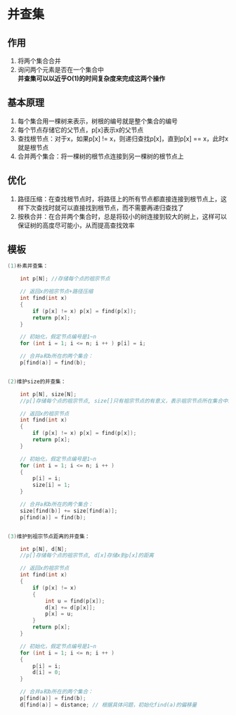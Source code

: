 # 并查集

## 作用

1. 将两个集合合并
2. 询问两个元素是否在一个集合中  
**并查集可以以近乎O(1)的时间复杂度来完成这两个操作**  

## 基本原理  

1. 每个集合用一棵树来表示，树根的编号就是整个集合的编号  
2. 每个节点存储它的父节点，p[x]表示x的父节点  
3. 查找根节点：对于x，如果p[x] != x，则递归查找p[x]，直到p[x] == x，此时x就是根节点  
4. 合并两个集合：将一棵树的根节点连接到另一棵树的根节点上  

## 优化  

1. 路径压缩：在查找根节点时，将路径上的所有节点都直接连接到根节点上，这样下次查找时就可以直接找到根节点，而不需要再递归查找了
2. 按秩合并：在合并两个集合时，总是将较小的树连接到较大的树上，这样可以保证树的高度尽可能小，从而提高查找效率

## 模板

```C++
(1)朴素并查集：

    int p[N]; //存储每个点的祖宗节点

    // 返回x的祖宗节点+路径压缩
    int find(int x)
    {
        if (p[x] != x) p[x] = find(p[x]);
        return p[x];
    }

    // 初始化，假定节点编号是1~n
    for (int i = 1; i <= n; i ++ ) p[i] = i;

    // 合并a和b所在的两个集合：
    p[find(a)] = find(b);


(2)维护size的并查集：

    int p[N], size[N];
    //p[]存储每个点的祖宗节点, size[]只有祖宗节点的有意义，表示祖宗节点所在集合中的点的数量

    // 返回x的祖宗节点
    int find(int x)
    {
        if (p[x] != x) p[x] = find(p[x]);
        return p[x];
    }

    // 初始化，假定节点编号是1~n
    for (int i = 1; i <= n; i ++ )
    {
        p[i] = i;
        size[i] = 1;
    }

    // 合并a和b所在的两个集合：
    size[find(b)] += size[find(a)];
    p[find(a)] = find(b);


(3)维护到祖宗节点距离的并查集：

    int p[N], d[N];
    //p[]存储每个点的祖宗节点, d[x]存储x到p[x]的距离

    // 返回x的祖宗节点
    int find(int x)
    {
        if (p[x] != x)
        {
            int u = find(p[x]);
            d[x] += d[p[x]];
            p[x] = u;
        }
        return p[x];
    }

    // 初始化，假定节点编号是1~n
    for (int i = 1; i <= n; i ++ )
    {
        p[i] = i;
        d[i] = 0;
    }

    // 合并a和b所在的两个集合：
    p[find(a)] = find(b);
    d[find(a)] = distance; // 根据具体问题，初始化find(a)的偏移量

```
